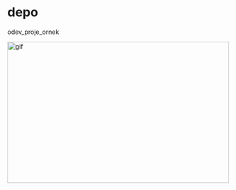 # depo

odev_proje_ornek

<p><img align="left" alt="gif" src="https://github.com/user-beti/depo/blob/main/Anasayfa-Google-Chrome-2023-02-17-15-29-05.gif" width="500" height="320" /></p>
